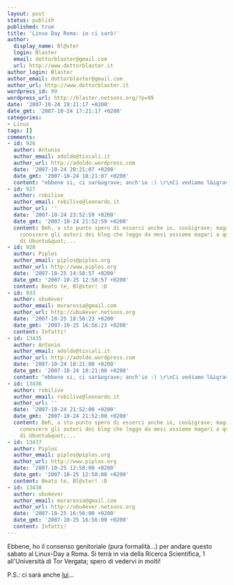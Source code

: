 ```yaml
---
layout: post
status: publish
published: true
title: 'Linux Day Roma: io ci sarò!'
author:
  display_name: Bl@ster
  login: Blaster
  email: dottorblaster@gmail.com
  url: http://www.dottorblaster.it
author_login: Blaster
author_email: dottorblaster@gmail.com
author_url: http://www.dottorblaster.it
wordpress_id: 99
wordpress_url: http://blaster.netsons.org/?p=99
date: '2007-10-24 19:21:17 +0200'
date_gmt: '2007-10-24 17:21:17 +0200'
categories:
- Linux
tags: []
comments:
- id: 926
  author: Antonio
  author_email: adoldo@tiscali.it
  author_url: http://adoldo.wordpress.com
  date: '2007-10-24 20:21:07 +0200'
  date_gmt: '2007-10-24 18:21:07 +0200'
  content: "ebbene si, ci sar&ograve; anch'io :) \r\nCi vediamo l&igrave;.... ciao"
- id: 927
  author: robilive
  author_email: robilive@leonardo.it
  author_url: ''
  date: '2007-10-24 23:52:59 +0200'
  date_gmt: '2007-10-24 21:52:59 +0200'
  content: Beh, a sto punto spero di esserci anche io, cos&igrave; magari riesco a
    conoscere gli autori dei blog che leggo da mesi assieme magari a qualche &quot;aiutante
    di Ubuntu&quot;...
- id: 928
  author: Piplos
  author_email: piplos@piplos.org
  author_url: http://www.piplos.org
  date: '2007-10-25 14:58:57 +0200'
  date_gmt: '2007-10-25 12:58:57 +0200'
  content: Beato te, Bl@ster! :D
- id: 933
  author: ubu4ever
  author_email: morarossa@gmail.com
  author_url: http://ubu4ever.netsons.org
  date: '2007-10-25 18:56:23 +0200'
  date_gmt: '2007-10-25 16:56:23 +0200'
  content: Infatti!
- id: 13435
  author: Antonio
  author_email: adoldo@tiscali.it
  author_url: http://adoldo.wordpress.com
  date: '2007-10-24 18:21:00 +0200'
  date_gmt: '2007-10-24 18:21:00 +0200'
  content: "ebbene si, ci sar&ograve; anch'io :) \r\nCi vediamo l&igrave;.... ciao"
- id: 13436
  author: robilive
  author_email: robilive@leonardo.it
  author_url: ''
  date: '2007-10-24 21:52:00 +0200'
  date_gmt: '2007-10-24 21:52:00 +0200'
  content: Beh, a sto punto spero di esserci anche io, cos&igrave; magari riesco a
    conoscere gli autori dei blog che leggo da mesi assieme magari a qualche &quot;aiutante
    di Ubuntu&quot;...
- id: 13437
  author: Piplos
  author_email: piplos@piplos.org
  author_url: http://www.piplos.org
  date: '2007-10-25 12:58:00 +0200'
  date_gmt: '2007-10-25 12:58:00 +0200'
  content: Beato te, Bl@ster! :D
- id: 13438
  author: ubu4ever
  author_email: morarossa@gmail.com
  author_url: http://ubu4ever.netsons.org
  date: '2007-10-25 16:56:00 +0200'
  date_gmt: '2007-10-25 16:56:00 +0200'
  content: Infatti!
---
```

<p>Ebbene, ho il consenso genitoriale (pura formalità...) per andare questo sabato al Linux-Day a Roma. Si terrà in via della Ricerca Scientifica, 1 all'Università di Tor Vergata; spero di vedervi in molti!</p>
<p>P.S.: ci sarà anche <a href="http://fallingautumnlinks.wordpress.com">lui</a>...</p>
